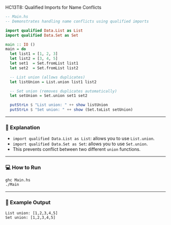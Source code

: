 HC13T8: Qualified Imports for Name Conflicts

```haskell
-- Main.hs
-- Demonstrates handling name conflicts using qualified imports

import qualified Data.List as List
import qualified Data.Set as Set

main :: IO ()
main = do
  let list1 = [1, 2, 3]
  let list2 = [3, 4, 5]
  let set1  = Set.fromList list1
  let set2  = Set.fromList list2

  -- List union (allows duplicates)
  let listUnion = List.union list1 list2

  -- Set union (removes duplicates automatically)
  let setUnion = Set.union set1 set2

  putStrLn $ "List union: " ++ show listUnion
  putStrLn $ "Set union: " ++ show (Set.toList setUnion)
```

---

### 🧠 Explanation

* `import qualified Data.List as List`: allows you to use `List.union`.
* `import qualified Data.Set as Set`: allows you to use `Set.union`.
* This prevents conflict between two different `union` functions.

---

### 💻 How to Run

```bash
ghc Main.hs
./Main
```

---

### 📝 Example Output

```
List union: [1,2,3,4,5]
Set union: [1,2,3,4,5]
```

